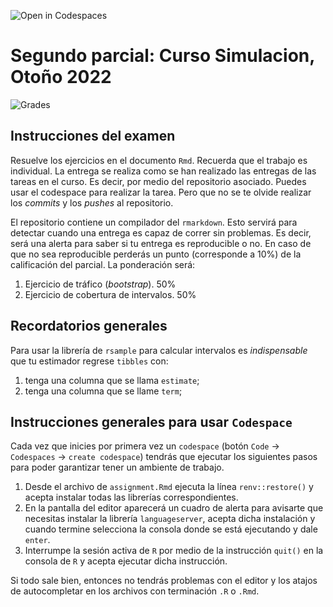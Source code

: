 ![Open in Codespaces](https://classroom.github.com/assets/open-in-codespaces-abfff4d4e15f9e1bd8274d9a39a0befe03a0632bb0f153d0ec72ff541cedbe34.svg)
# Segundo parcial: Curso Simulacion, Otoño 2022

![Grades](https://github.com/ag-classrooms/autograding-r/actions/workflows/classroom.yml/badge.svg)

## Instrucciones del examen 

Resuelve los ejercicios en el documento `Rmd`. Recuerda que el trabajo es
individual. La entrega se realiza como se han realizado las entregas de las
tareas en el curso. Es decir, por medio del repositorio asociado. Puedes usar el 
codespace para realizar la tarea. Pero que no se te olvide realizar los _commits_ y
los _pushes_ al repositorio.

El repositorio contiene un compilador del `rmarkdown`. Esto servirá para detectar cuando 
una entrega es capaz de correr sin problemas. Es decir, será una alerta para saber si 
tu entrega es reproducible o no. En caso de que no sea reproducible perderás un punto 
(corresponde a 10%) de la calificación del parcial. La ponderación será: 

1. Ejercicio de tráfico (_bootstrap_).  50%   
2. Ejercicio de cobertura de intervalos. 50%   

## Recordatorios generales

Para usar la librería de `rsample` para calcular intervalos es *indispensable* que tu estimador regrese `tibbles` con: 

1. tenga una columna que se llama `estimate`; 
2. tenga una columna que se llame `term`; 

## Instrucciones generales para usar `Codespace`

Cada vez que inicies por primera vez un `codespace` (botón `Code` ->
`Codespaces` -> `create codespace`) tendrás que ejecutar los
siguientes pasos para poder garantizar tener un ambiente de trabajo.
1. Desde el archivo de `assignment.Rmd` ejecuta la línea `renv::restore()` y
   acepta instalar todas las librerías correspondientes.
2. En la pantalla del editor aparecerá un cuadro de alerta para
   avisarte que necesitas instalar la librería `languageserver`,
   acepta dicha instalación y cuando termine selecciona la consola
   donde se está ejecutando y dale `enter`.
3. Interrumpe la sesión activa de `R` por medio de la instrucción
   `quit()` en la consola de `R` y acepta ejecutar dicha instrucción.

Si todo sale bien, entonces no tendrás problemas con el editor y los
atajos de autocompletar en los archivos con terminación `.R` o `.Rmd`.
